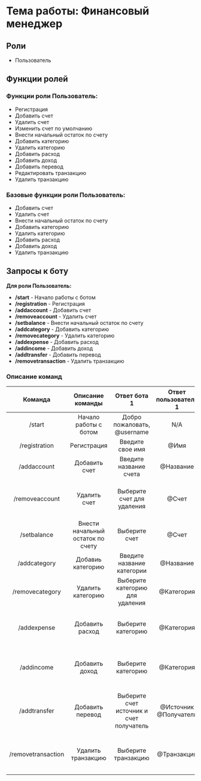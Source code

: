 # Тема работы: Финансовый менеджер

## Роли

* Пользователь

## Функции ролей

### Функции роли Пользователь:

* Регистрация
* Добавить счет
* Удалить счет
* Изменить счет по умолчанию
* Внести начальный остаток по счету
* Добавить категорию
* Удалить категорию
* Добавить расход
* Добавить доход
* Добавить перевод
* Редактировать транзакцию
* Удалить транзакцию



### Базовые функции роли Пользователь:

* Добавить счет
* Удалить счет
* Внести начальный остаток по счету
* Добавить категорию
* Удалить категорию
* Добавить расход
* Добавить доход
* Удалить транзакцию


## Запросы к боту

**Для роли Пользователь:**

* **/start** - Начало работы с ботом
* **/registration** - Регистрация
* **/addaccount** - Добавить счет
* **/removeaccount** - Удалить счет
* **/setbalance** - Внести начальный остаток по счету
* **/addcategory** - Добавить категорию
* **/removecategory** - Удалить категорию
* **/addexpense** - Добавить расход
* **/addincome** - Добавить доход
* **/addtransfer** - Добавить перевод
* **/removetransaction** - Удалить транзакцию


### Описание команд

| Команда | Описание команды | Ответ бота 1 | Ответ пользователя 1 | Ответ бота 2 | Ответ пользователя 2 | Ответ бота 3 | Ответ пользователя 3 |
|:-------:|:----------------:|:-------------------:|:-------------------:|:-------------------:|:-------------------:|:-------------------:|:-------------------:|
| /start | Начало работы с ботом | Добро пожаловать, @username | N/A | N/A | N/A | N/A |
| /registration | Регистрация | Введите свое имя | @Имя | N/A | N/A | N/A |
| /addaccount | Добавить счет | Введите название счета | @Название | Выберите валюту счета | @Валюта | N/A |
| /removeaccount | Удалить счет | Выберите счет для удаления | @Счет | Счет будет удален со всеми транзакциями, продолжить? | @Да/@Нет | Счет был удален/Операция отменена |
| /setbalance | Внести начальный остаток по счету | Выберите счет | @Счет | Введите начальный остаток | @Остаток | Начальный остаток на счете @Счет: @Остаток |
| /addcategory | Добавиь категорию | Введите название категории | @Название | Категория @Название создана | N/A | N/A |
| /removecategory | Удалить категорию | Выберите категорию для удаления | @Категория | Категория @Название удалена | N/A | N/A |
| /addexpense | Добавить расход | Выберите категорию | @Категория | Введите сумму расхода | @Сумма | Расход по категории @Категория на сумму @Сумма зарегистрирван |
| /addincome | Добавить доход | Выберите категорию | @Категория | Введите сумму дохода | @Сумма | Доход по категории @Категория на сумму @Сумма зарегистрирван
| /addtransfer | Добавить перевод | Выберите счет источник и счет получатель | @Источник @Получатель | Сумма перевода | @Сумма | Перевод @Источник -> @Получатель на сумму @Сумма выполнен |
| /removetransaction | Удалить транзакцию | Выберите транзакцию | @Транзакция | Уверены, что хотите удалить транзакцию @Транзакция? | @Да/@Нет | Транзакция удалена/Отмена действия |